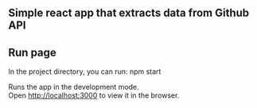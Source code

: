 ## Simple react app that extracts data from Github API


## Run page

In the project directory, you can run: npm start

Runs the app in the development mode.\
Open [http://localhost:3000](http://localhost:3000) to view it in the browser.

